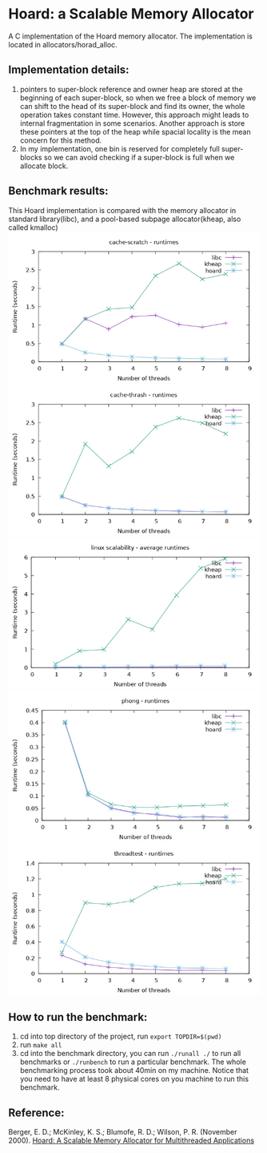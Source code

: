 # Hoard: a Scalable Memory Allocator 
A C implementation of the Hoard memory allocator. The implementation is located in allocators/horad_alloc. 

## Implementation details:
1. pointers to super-block reference and owner heap are stored at the beginning of each super-block, so when we free a block of memory we can shift to the head of its super-block and find its owner, the whole operation takes constant time. However, this approach might leads to internal fragmentation in some scenarios. Another approach is store these pointers at the top of the heap while spacial locality is the mean concern for this method.
2. In my implementation, one bin is reserved for completely full super-blocks so we can avoid checking if a super-block is full when we allocate block. 

## Benchmark results:
This Hoard implementation is compared with the memory allocator in standard library(libc), and a pool-based subpage allocator(kheap, also called kmalloc)   
![result](./results/cache-scratch_page-0001.jpg)
![result](./results/cache-thrash_page-0001.jpg)
![result](./results/linux-scalability_page-0001.jpg)
![result](./results/phong_page-0001.jpg)
![result](./results/threadtest_page-0001.jpg)

## How to run the benchmark:
1. cd into top directory of the project, run `export TOPDIR=$(pwd)`
2. run `make all`
3. cd into the benchmark directory, you can run `./runall ./` to run all benchmarks or `./runbench` to run a particular benchmark. The whole benchmarking process took about 40min on my machine. Notice that you need to have at least 8 physical cores on you machine to run this benchmark.

## Reference:
Berger, E. D.; McKinley, K. S.; Blumofe, R. D.; Wilson, P. R. (November 2000). [Hoard: A Scalable Memory Allocator for Multithreaded Applications](https://people.cs.umass.edu/~emery/pubs/berger-asplos2000.pdf)
